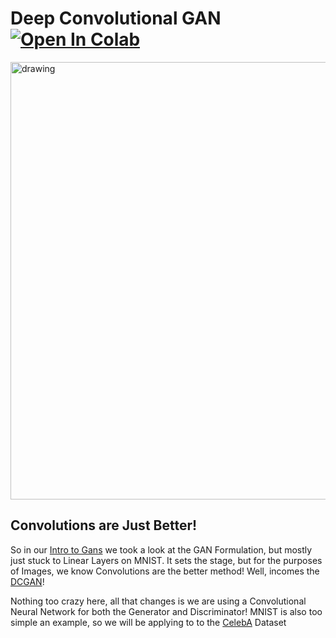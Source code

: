 # Deep Convolutional GAN&nbsp; [![Open In Colab](https://colab.research.google.com/assets/colab-badge.svg)](https://colab.research.google.com/drive/1kB-6KvR0IVsXtWI6MElNd3m02mpX7S9u?usp=sharing)

<img src="https://github.com/priyammaz/PyTorch-Adventures/blob/main/src/visuals/dcgan_implementation.png?raw=true" alt="drawing" width="700"/>

## Convolutions are Just Better!
So in our [Intro to Gans](https://github.com/priyammaz/PyTorch-Adventures/tree/main/PyTorch%20for%20Generation/Generative%20Adversarial%20Network/Intro%20to%20GANs) we took a look at the GAN Formulation, but mostly just stuck to Linear Layers on MNIST. It sets the stage, but for the purposes of Images, we know Convolutions are the better method! Well, incomes the [DCGAN](https://arxiv.org/abs/1511.06434v2)!

Nothing too crazy here, all that changes is we are using a Convolutional Neural Network for both the Generator and Discriminator! MNIST is also too simple an example, so we will be applying to to the [CelebA](https://mmlab.ie.cuhk.edu.hk/projects/CelebA.html) Dataset